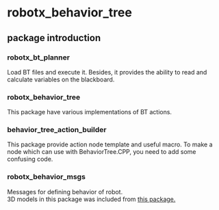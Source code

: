 # robotx_behavior_tree
## package introduction
### robotx_bt_planner
Load BT files and execute it.
Besides, it provides the ability to read and calculate variables on the blackboard.

### robotx_behavior_tree
This package have various implementations of BT actions.

### behavior_tree_action_builder
This package provide action node template and useful macro.
To make a node which can use with BehaviorTree.CPP, you need to add some confusing code.

### robotx_behavior_msgs
Messages for defining behavior of robot.  
3D models in this package was included from [this package.](https://github.com/osrf/vrx)  
